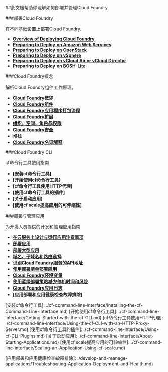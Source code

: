 ##此文档帮助你理解如何部署并管理Cloud Foundry

###部署Cloud Foundry

在不同基础设置上部署Cloud Foundry.

* **[Overview of Deploying Cloud Foundry]**
* **[Preparing to Deploy on Amazon Web Services]**
* **[Preparing to Deploy on OpenStack]**
* **[Preparing to Deploy on vSphere]**
* **[Preparing to Deploy on vCloud Air or vCloud Director]**
* **[Preparing to Deploy on BOSH-Lite]**

###Cloud Foundry概念

解析Cloud Foundry组件工作原理。

* **[Cloud Foundry概述]**
* **[Cloud Foundry组件]**
* **[Cloud Foundry应用程序打包流程]**
* **[Cloud Foundry扩展]**
* **[组织，空间，角色与权限]**
* **[Cloud Foundry安全]**
* **[堆栈]**
* **[Cloud Foundry名词解释]**

###Cloud Foundry CLI

cf命令行工具使用指南

* **[安装cf命令行工具]**
* **[开始使用cf命令行工具]**
* **[cf命令行工具使用HTTP代理]**
* **[使用cf命令行工具的插件]**
* **[关于启动应用]**
* **[使用cf scale提高应用的可伸缩性]**

###部署与管理应用

为开发人员提供的开发和管理应用指南

* **[在云服务上设计与运行应用注意事项]**
* **[部署应用]**
* **[部署大型应用]**
* **[域名、子域名和路由选择]**
* **[识别Cloud Foundry服务的API地址]**
* **[使用部署清单部署应用]**
* **[Cloud Foundry环境变量]**
* **[使用蓝绿部署策略减少停机时间和风险]**
* **[Cloud Foundry应用日志]**
* **[应用部署和应用健康检查故障排除]**

<!-- 部署Cloud Foundry -->
[Overview of Deploying Cloud Foundry]: ./deploy-cloud-foundry/Overview-of-Deploying-Cloud-Foundry.md
[Preparing to Deploy on Amazon Web Services]: ./deploy-cloud-foundry/Preparing-to-Deploy-on-Amazon-Web-Services/Preparing-to-Deploy-on-Amazon-Web-Services.md
[Preparing to Deploy on OpenStack]: ./deploy-cloud-foundry/Preparing-to-Deploy-on-OpenStack.md
[Preparing to Deploy on vSphere]: ./deploy-cloud-foundry/Preparing-to-Deploy-on-vSphere.md
[Preparing to Deploy on vCloud Air or vCloud Director]: ./deploy-cloud-foundry/Preparing-to-Deploy-on-vCloud-Air-or-vCloud-Director.md
[Preparing to Deploy on BOSH-Lite]: ./deploy-cloud-foundry/Preparing-to-Deploy-on-BOSH-Lite.md

<!-- Cloud Foundry概念 -->
[Cloud Foundry概述]: ./cloud-foundry-concepts/Cloud-Foundry-Overview.md
[Cloud Foundry组件]: ./cloud-foundry-concepts/Cloud-Foundry-Components.md
[Cloud Foundry应用程序打包流程]: ./cloud-foundry-concepts/How-Applications-are-Staged.md
[Cloud Foundry扩展]: ./cloud-foundry-concepts/Scaling-Cloud-Foundry.md
[组织，空间，角色与权限]: ./cloud-foundry-concepts/Orgs-Spaces-Roles-and-Permissions.md
[Cloud Foundry安全]: ./cloud-foundry-concepts/Cloud-Foundry-Security.md
[堆栈]: ./cloud-foundry-concepts/Stacks.md
[Cloud Foundry名词解释]: ./cloud-foundry-concepts/Cloud-Foundry-Glossary.md

<!-- Cloud Foundry CLI -->
[安装cf命令行工具]: ./cf-command-line-interface/Installing-the-cf-Command-Line-Interface.md)
[开始使用cf命令行工具]: ./cf-command-line-interface/Getting-Started-with-the-cf-CLI.md)
[cf命令行工具使用HTTP代理]: ./cf-command-line-interface/Using-the-cf-CLI-with-an-HTTP-Proxy-Server.md)
[使用cf命令行工具的插件]: ./cf-command-line-interface/Using-cf-CLI-Plugins.md)
[关于启动应用]: ./cf-command-line-interface/About-Starting-Applications.md)
[使用cf scale提高应用的可伸缩性]: ./cf-command-line-interface/Scaling-an-Application-Using-cf-scale.md)

<!-- 部署与管理应用 -->
[在云服务上设计与运行应用注意事项]: ./develop-and-manage-applications/Considerations-for-Designing-and-Running-an-Application-in-the-Cloud.md
[部署应用]: ./develop-and-manage-applications/Deploy-an-Application.md
[部署大型应用]: ./develop-and-manage-applications/Deploying-a-Large-Application.md
[域名、子域名和路由选择]: ./develop-and-manage-applications/Creating-Domains-and-Routes.md
[识别Cloud Foundry服务的API地址]: ./develop-and-manage-applications/Identifying-the-API-Endpoint-for-your-Cloud-Foundry-Instance.md
[使用部署清单部署应用]: ./develop-and-manage-applications/Deploying-with-Application-Manifests.md
[Cloud Foundry环境变量]: ./develop-and-manage-applications/Cloud-Foundry-Environment-Variables.md
[使用蓝绿部署策略减少停机时间和风险]: ./develop-and-manage-applications/Using-Blue-Green-Deployment-to-Reduce-Downtime-and-Risk.md
[Cloud Foundry应用日志]: ./develop-and-manage-applications/Application-Logging-in-Cloud-Foundry.md
[应用部署和应用健康检查故障排除]: ./develop-and-manage-applications/Troubleshooting-Application-Deployment-and-Health.md)
